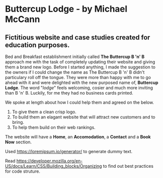 # Buttercup Lodge - by Michael McCann

## Fictitious website and case studies created for education purposes.

Bed and Breakfast establishment initially called **The Buttercup B 'n' B** approach me with the task of completely updating their website and giving them a brand new logo. Before I started anything, I made the suggestion to the owners if I could change the name as The Buttercup B 'n' B didn't particulary roll off the tongue. They were more than happy with me to go ahead with it and were delighted with the new purposed name of, **Buttercup Lodge**. The word "*lodge*" feels welcoming, cosier and much more inviting than B 'n' B. Luckily, for me they had no business cards printed.

We spoke at length about how I could help them and agreed on the below.

<ol>
    <li>To give them a clean crisp logo.</li>
    <li>To build them an elagant website that will attract new customers and to bring.</li>
    <li>To help them build on their web rankings.</li>
</ol>

The website will have a **Home**, an **Accomodation**, a **Contact** and a **Book Now** section.


Used https://loremipsum.io/generator/ to generate dummy text.

Read https://developer.mozilla.org/en-US/docs/Learn/CSS/Building_blocks/Organizing to find out best practices for code struture.

